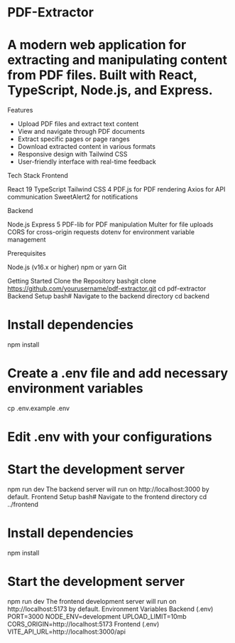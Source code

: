 # PDF-Extractor

# A modern web application for extracting and manipulating content from PDF files. Built with React, TypeScript, Node.js, and Express.

Features

* Upload PDF files and extract text content
* View and navigate through PDF documents
* Extract specific pages or page ranges
* Download extracted content in various formats
* Responsive design with Tailwind CSS
* User-friendly interface with real-time feedback

Tech Stack
Frontend

React 19
TypeScript
Tailwind CSS 4
PDF.js for PDF rendering
Axios for API communication
SweetAlert2 for notifications

Backend

Node.js
Express 5
PDF-lib for PDF manipulation
Multer for file uploads
CORS for cross-origin requests
dotenv for environment variable management

Prerequisites

Node.js (v16.x or higher)
npm or yarn
Git

Getting Started
Clone the Repository
bashgit clone https://github.com/yourusername/pdf-extractor.git
cd pdf-extractor
Backend Setup
bash# Navigate to the backend directory
cd backend

# Install dependencies
npm install

# Create a .env file and add necessary environment variables
cp .env.example .env
# Edit .env with your configurations

# Start the development server
npm run dev
The backend server will run on http://localhost:3000 by default.
Frontend Setup
bash# Navigate to the frontend directory
cd ../frontend

# Install dependencies
npm install

# Start the development server
npm run dev
The frontend development server will run on http://localhost:5173 by default.
Environment Variables
Backend (.env)
PORT=3000
NODE_ENV=development
UPLOAD_LIMIT=10mb
CORS_ORIGIN=http://localhost:5173
Frontend (.env)
VITE_API_URL=http://localhost:3000/api